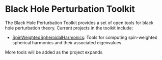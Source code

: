 # Black Hole Perturbation Toolkit

The Black Hole Perturbation Toolkit provides a set of open tools for black hole perturbation theory.
Current projects in the toolkit include:

* [SpinWeightedSpheroidalHarmonics](https://blackholeperturbationtoolkit.github.io/spinweightedspheroidalharmonics): Tools for computing spin-weighted spherical harmonics and their associated eigenvalues.

More tools will be added as the project expands.

